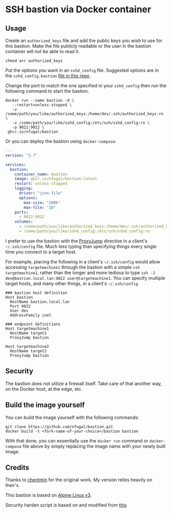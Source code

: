 # SSH bastion via Docker container

## Usage

Create an `authorized_keys` file and add the public keys you wish to use for this bastion. Make the file publicly readable or the user in the bastion container will not be able to read it.

```shell
chmod a+r authorized_keys
```

Put the options you want in an `sshd_config` file. Suggested options are in the `sshd_config.bastion` [file in this repo](https://github.com/nfugal/bastion/blob/master/sshd_config.bastion).

Change the port to match the one specified in your `sshd_config` then run the following command to start the bastion.

```shell
docker run --name bastion -d \
   --restart=unless-stopped \
   -v /some/path/you/like/authorized_keys:/home/dev/.ssh/authorized_keys:ro \
   -v /some/path/you/like/sshd_config:/etc/ssh/sshd_config:ro \
   -p 9022:9022 \
 ghcr.io/nfugal/bastion

```

Or you can deploy the bastion using `docker-compose`:

```yaml
---
version: "3.7"

services:
  bastion:
    container_name: bastion
    image: ghcr.io/nfugal/bastion:latest
    restart: unless-stopped
    logging:
      driver: "json-file"
      options:
        max-size: "200k"
        max-file: "10"
    ports:
      - 9022:9022
    volumes:
      - /some/path/you/like/authorized_keys:/home/dev/.ssh/authorized_keys:ro
      - /some/path/you/like/sshd_config:/etc/ssh/sshd_config:ro
```

I prefer to use the bastion with the [ProxyJump](https://www.redhat.com/sysadmin/ssh-proxy-bastion-proxyjump) directive in a client's `~/.ssh/config` file. Much less typing than specifying things every single time you connect to a target host.

For example, placing the following in a client's `~/.ssh/config` would allow accessing `targetmachine1` through the bastion with a simple `ssh targetmachine1`, rather than the longer and more tedious to type `ssh -J dev@bastion.local.lan:9022 user@targetmachine1`. You can specify multiple target hosts, and many other things, in a client's `~/.ssh/config`

```ssh-config
### bastion host definition
Host bastion
  HostName bastion.local.lan
  Port 9022
  User dev
  AddressFamily inet

### endpoint definitions
Host targetmachine1
  HostName target1
  ProxyJump bastion

Host targetmachine2
  HostName target2
  ProxyJump bastion
```

## Security

The bastion does not utilize a firewall itself. Take care of that another way, on the Docker host, at the edge, etc.


## Build the image yourself

You can build the image yourself with the following commands:

```shell
git clone https://github.com/nfugal/bastion.git
docker build -t <fork-name-of-your-choice>/bastion bastion
```

With that done, you can essentially use the `docker run` command or `docker-compose` file above by simply replacing the image name with your newly built image.

## Credits

Thanks to [chentmin](https://github.com/chentmin/bastion) for the original work. My version relies heavily on their's.

This bastion is based on [Alpine Linux v3](https://hub.docker.com/_/alpine/).

Security harden script is based on and modified from [this](https://github.com/gliderlabs/docker-alpine/issues/56#issuecomment-125777140)
